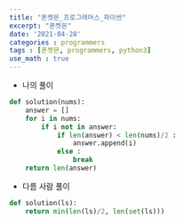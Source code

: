 ```yaml
---
title: "폰켓몬_프로그래머스_파이썬"
excerpt: "폰켓몬"
date: '2021-04-28'
categories : programmers
tags : [폰켓몬, programmers, python3]
use_math : true
---
```




* 나의 풀이


```python
def solution(nums):
    answer = []
    for i in nums:
        if i not in answer:
            if len(answer) < len(nums)/2 :
                answer.append(i)
            else :
                break
    return len(answer)
```

* 다름 사람 풀이


```python
def solution(ls):
    return min(len(ls)/2, len(set(ls)))
```
